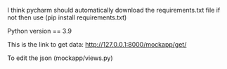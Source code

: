 I think pycharm should automatically download the requirements.txt file if not then use (pip install requirements.txt)

Python version == 3.9

This is the link to get data: http://127.0.0.1:8000/mockapp/get/

To edit the json (mockapp/views.py)
